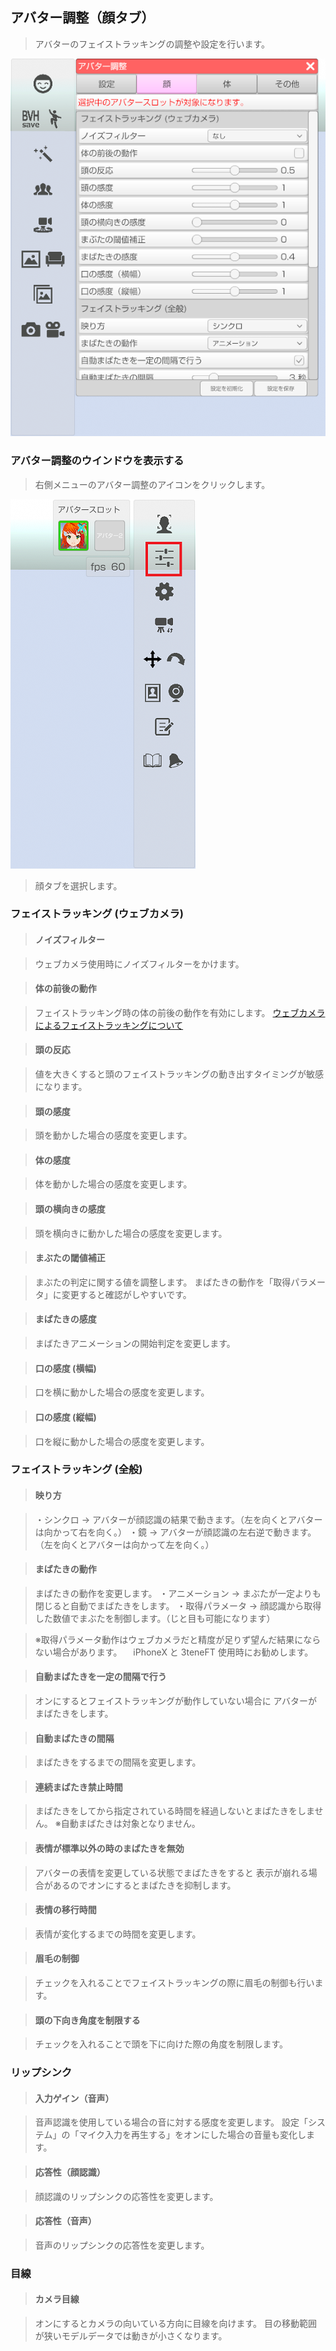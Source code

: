 ## アバター調整（顔タブ）


>アバターのフェイストラッキングの調整や設定を行います。

![画像](image/AdjustAvaterFace_1.png "")


### アバター調整のウインドウを表示する

>右側メニューのアバター調整のアイコンをクリックします。

![画像](image/AdjustAvaterSetting_2.png "")

>顔タブを選択します。


### フェイストラッキング (ウェブカメラ)


>#### ノイズフィルター

>ウェブカメラ使用時にノイズフィルターをかけます。

>#### 体の前後の動作

>フェイストラッキング時の体の前後の動作を有効にします。
>[ウェブカメラによるフェイストラッキングについて](#ft_webcamera.md)

>#### 頭の反応

>値を大きくすると頭のフェイストラッキングの動き出すタイミングが敏感になります。

>#### 頭の感度

>頭を動かした場合の感度を変更します。

>#### 体の感度

>体を動かした場合の感度を変更します。

>#### 頭の横向きの感度

>頭を横向きに動かした場合の感度を変更します。

>#### まぶたの閾値補正

>まぶたの判定に関する値を調整します。
>まばたきの動作を「取得パラメータ」に変更すると確認がしやすいです。

>#### まばたきの感度

>まばたきアニメーションの開始判定を変更します。

>#### 口の感度 (横幅)

>口を横に動かした場合の感度を変更します。

>#### 口の感度 (縦幅)

>口を縦に動かした場合の感度を変更します。


### フェイストラッキング (全般)

>#### 映り方

>・シンクロ → アバターが顔認識の結果で動きます。（左を向くとアバターは向かって右を向く。）
>・鏡 → アバターが顔認識の左右逆で動きます。（左を向くとアバターは向かって左を向く。）

>#### まばたきの動作

>まばたきの動作を変更します。
>・アニメーション → まぶたが一定よりも閉じると自動でまばたきをします。
>・取得パラメータ → 顔認識から取得した数値でまぶたを制御します。（じと目も可能になります）

>※取得パラメータ動作はウェブカメラだと精度が足りず望んだ結果にならない場合があります。
>　iPhoneX と 3teneFT 使用時にお勧めします。


>#### 自動まばたきを一定の間隔で行う

>オンにするとフェイストラッキングが動作していない場合に
>アバターがまばたきをします。

>#### 自動まばたきの間隔

>まばたきをするまでの間隔を変更します。

>#### 連続まばたき禁止時間

>まばたきをしてから指定されている時間を経過しないとまばたきをしません。
>※自動まばたきは対象となりません。

>#### 表情が標準以外の時のまばたきを無効

>アバターの表情を変更している状態でまばたきをすると
>表示が崩れる場合があるのでオンにするとまばたきを抑制します。

>#### 表情の移行時間

>表情が変化するまでの時間を変更します。

>#### 眉毛の制御

>チェックを入れることでフェイストラッキングの際に眉毛の制御も行います。

>#### 頭の下向き角度を制限する

>チェックを入れることで頭を下に向けた際の角度を制限します。

### リップシンク

>#### 入力ゲイン（音声）

>音声認識を使用している場合の音に対する感度を変更します。
>設定「システム」の「マイク入力を再生する」をオンにした場合の音量も変化します。

>#### 応答性（顔認識）

>顔認識のリップシンクの応答性を変更します。

>#### 応答性（音声）

>音声のリップシンクの応答性を変更します。


### 目線

>#### カメラ目線

>オンにするとカメラの向いている方向に目線を向けます。
>目の移動範囲が狭いモデルデータでは動きが小さくなります。


